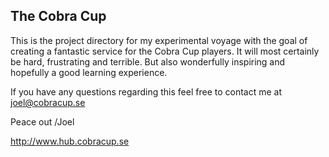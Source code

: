 ## The Cobra Cup
This is the project directory for my experimental voyage with the goal of creating a fantastic service for the Cobra Cup players. It will most certainly be hard, frustrating and terrible. But also wonderfully inspiring and hopefully a good learning experience. 

If you have any questions regarding this feel free to contact me at joel@cobracup.se 

Peace out /Joel

http://www.hub.cobracup.se
